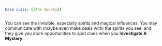```yaml
---
base class: [[The Spooky]]
---
```

You can see the invisible, especially spirits and magical influences. You may communicate with (maybe even make deals with) the spirits you see, and they give you more opportunities to spot clues when you **Investigate A Mystery**.